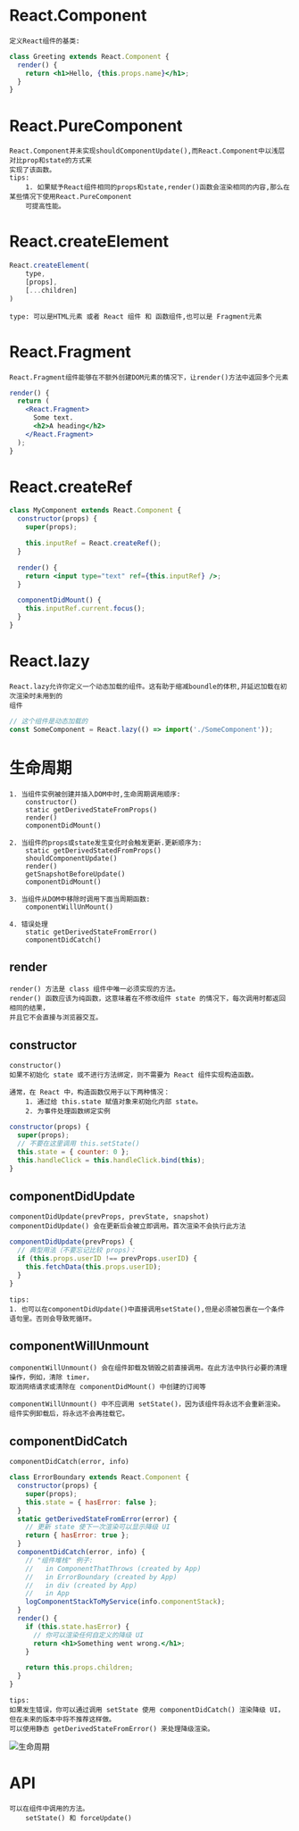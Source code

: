 # React.Component

    定义React组件的基类:
    
```jsx harmony
class Greeting extends React.Component {
  render() {
    return <h1>Hello, {this.props.name}</h1>;
  }
}
```

# React.PureComponent

    React.Component并未实现shouldComponentUpdate(),而React.Component中以浅层对比prop和state的方式来
    实现了该函数。
    tips:   
        1. 如果赋予React组件相同的props和state,render()函数会渲染相同的内容,那么在某些情况下使用React.PureComponent
        可提高性能。
        
# React.createElement

```jsx harmony
React.createElement(
    type,
    [props],
    [...children]
)
```
    type: 可以是HTML元素 或者 React 组件 和 函数组件,也可以是 Fragment元素
    
# React.Fragment

    React.Fragment组件能够在不额外创建DOM元素的情况下，让render()方法中返回多个元素
    
```jsx harmony
render() {
  return (
    <React.Fragment>
      Some text.
      <h2>A heading</h2>
    </React.Fragment>
  );
}
```
# React.createRef

```jsx harmony
class MyComponent extends React.Component {
  constructor(props) {
    super(props);

    this.inputRef = React.createRef();
  }

  render() {
    return <input type="text" ref={this.inputRef} />;
  }

  componentDidMount() {
    this.inputRef.current.focus();
  }
}
```
# React.lazy

    React.lazy允许你定义一个动态加载的组件。这有助于缩减boundle的体积,并延迟加载在初次渲染时未用到的
    组件
```jsx harmony
// 这个组件是动态加载的
const SomeComponent = React.lazy(() => import('./SomeComponent'));
```
    
# 生命周期
    
    1. 当组件实例被创建并插入DOM中时,生命周期调用顺序:
        constructor()
        static getDerivedStateFromProps()
        render()
        componentDidMount()
    
    2. 当组件的props或state发生变化时会触发更新.更新顺序为:
        static getDerivedStatedFromProps()
        shouldComponentUpdate()
        render()
        getSnapshotBeforeUpdate()
        componentDidMount()
    
    3. 当组件从DOM中移除时调用下面当周期函数:
        componentWillUnMount()
        
    4. 错误处理
        static getDerivedStateFromError()
        componentDidCatch()
        
## render

    render() 方法是 class 组件中唯一必须实现的方法。
    render() 函数应该为纯函数，这意味着在不修改组件 state 的情况下，每次调用时都返回相同的结果，
    并且它不会直接与浏览器交互。

## constructor

    constructor()
    如果不初始化 state 或不进行方法绑定，则不需要为 React 组件实现构造函数。
    
    通常，在 React 中，构造函数仅用于以下两种情况：
        1. 通过给 this.state 赋值对象来初始化内部 state。
        2. 为事件处理函数绑定实例
```jsx harmony
constructor(props) {
  super(props);
  // 不要在这里调用 this.setState()
  this.state = { counter: 0 };
  this.handleClick = this.handleClick.bind(this);
}
```
## componentDidUpdate

    componentDidUpdate(prevProps, prevState, snapshot)
    componentDidUpdate() 会在更新后会被立即调用。首次渲染不会执行此方法
```jsx harmony
componentDidUpdate(prevProps) {
  // 典型用法（不要忘记比较 props）：
  if (this.props.userID !== prevProps.userID) {
    this.fetchData(this.props.userID);
  }
}
```
    tips:
    1. 也可以在componentDidUpdate()中直接调用setState(),但是必须被包裹在一个条件语句里。否则会导致死循环。
    
## componentWillUnmount

    componentWillUnmount() 会在组件卸载及销毁之前直接调用。在此方法中执行必要的清理操作，例如，清除 timer，
    取消网络请求或清除在 componentDidMount() 中创建的订阅等
    
    componentWillUnmount() 中不应调用 setState()，因为该组件将永远不会重新渲染。组件实例卸载后，将永远不会再挂载它。
    
## componentDidCatch

    componentDidCatch(error, info)
```jsx harmony
class ErrorBoundary extends React.Component {
  constructor(props) {
    super(props);
    this.state = { hasError: false };
  }
  static getDerivedStateFromError(error) {
    // 更新 state 使下一次渲染可以显示降级 UI
    return { hasError: true };
  }
  componentDidCatch(error, info) {
    // "组件堆栈" 例子:
    //   in ComponentThatThrows (created by App)
    //   in ErrorBoundary (created by App)
    //   in div (created by App)
    //   in App
    logComponentStackToMyService(info.componentStack);
  }
  render() {
    if (this.state.hasError) {
      // 你可以渲染任何自定义的降级 UI
      return <h1>Something went wrong.</h1>;
    }

    return this.props.children; 
  }
}
```
    tips:
    如果发生错误，你可以通过调用 setState 使用 componentDidCatch() 渲染降级 UI，但在未来的版本中将不推荐这样做。
    可以使用静态 getDerivedStateFromError() 来处理降级渲染。
    
![生命周期](http://projects.wojtekmaj.pl/react-lifecycle-methods-diagram/)
    

# API
    
    可以在组件中调用的方法。
        setState() 和 forceUpdate()
    
    
    
    
    
    
    
    
    
    
    
    
    
    
    
    
    
    
    
    
    
    
    
    
    
    
    
    